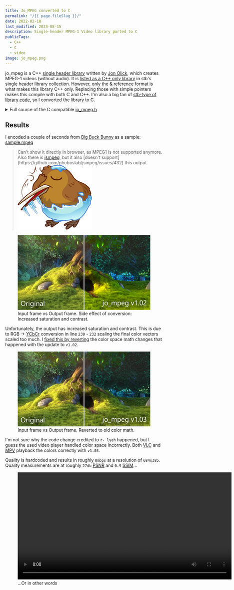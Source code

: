 ```yaml
---
title: Jo_MPEG converted to C
permalink: "/{{ page.fileSlug }}/"
date: 2022-02-18
last_modified: 2024-08-15
description: Single-header MPEG-1 Video library ported to C
publicTags:
  - C++
  - C
  - video
image: jo_mpeg.png
---
```

jo_mpeg is a C++ [single header library](https://github.com/nothings/single_file_libs) written by [Jon Olick](https://www.jonolick.com/home/mpeg-video-writer), which creates MPEG-1 videos (without audio). It is [listed as a C++ only library](https://github.com/nothings/single_file_libs#video) in stb's single header library collection. However, only the & reference format is what makes this library C++ only. Replacing those with simple pointers makes this compile with both C and C++. I'm also a big fan of [stb-type of library code](https://github.com/nothings/stb?tab=readme-ov-file#why-single-file-headers), so I converted the library to C.

<details>
<summary>Full source of the C compatible <a href="jo_mpeg.h">jo_mpeg.h</a></summary>

```c
{% rawFile "posts/jo-mpeg-in-c/jo_mpeg.h" %}
```
</details>

## Results
I encoded a couple of seconds from [Big Buck Bunny](https://peach.blender.org/) as a sample: [sample.mpeg](sample.mpeg)

<blockquote class="reaction"><div class="reaction_text">Can't show it directly in browser, as MPEG1 is not supported anymore. Also there is <a href="https://jsmpeg.com/">jsmpeg</a>, but it also [doesn't support](https://github.com/phoboslab/jsmpeg/issues/432) this output.</div><img class="kiwi" src="/assets/kiwis/facepalm.svg"></blockquote>

<figure>
	<img src="comparison.png" alt="Input frame vs Output frame. Side effect of conversion: Increased saturation and contrast." />
	<figcaption>Input frame vs Output frame. Side effect of conversion: Increased saturation and contrast.</figcaption>
</figure>

Unfortunately, the output has increased saturation and contrast. This is due to RGB -> [YCbCr](https://en.wikipedia.org/wiki/YCbCr#RGB_conversion) conversion in line `230` - `232` scaling the final color vectors scaled too much. I [fixed this by reverting](https://github.com/FrostKiwi/treasurechest/commit/d312b20f37e91fe818692c75a0a7cbba91601114#diff-06f83bdf1cb85a74bec97a3f11b76e759a46aa77d29454544206af7cd7efd3c8L230) the color space math changes that happened with the update to `v1.02`.

<figure>
	<img src="comparisonNew.png" alt="Input frame vs Output frame. Reverted to old color math." />
	<figcaption>Input frame vs Output frame. Reverted to old color math.</figcaption>
</figure>

I'm not sure why the code change credited to `r- lyeh` happened, but I guess the used video player handled color space incorrectly. Both [VLC](https://www.videolan.org/) and [MPV](https://mpv.io/) playback the colors correctly with `v1.03`.

Quality is hardcoded and results in roughly `8mbps` at a resolution of `684x385`. Quality measurements are at roughly `27db` [PSNR](https://en.wikipedia.org/wiki/Peak_signal-to-noise_ratio#Quality_estimation_with_PSNR) and `0.9` [SSIM](https://medium.com/srm-mic/all-about-structural-similarity-index-ssim-theory-code-in-pytorch-6551b455541e)...

<figure>
	<video width="684" height="342" controls><source src="not-terrible.mp4" type="video/mp4"></video>
	<figcaption>...Or in other words</figcaption>
</figure>
